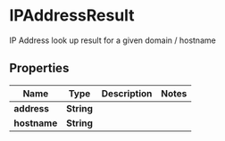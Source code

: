 

# IPAddressResult

IP Address look up result for a given domain / hostname

## Properties

| Name | Type | Description | Notes |
|------------ | ------------- | ------------- | -------------|
|**address** | **String** |  |  |
|**hostname** | **String** |  |  |



